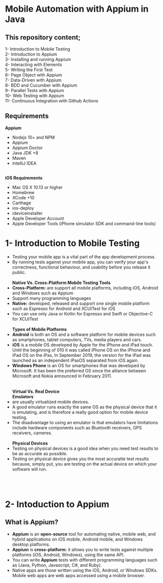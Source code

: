 # Mobile Automation with Appium in Java

## This repository content;
1- Introduction to Mobile Testing<br>
2- Introduction to Appium<br>
3- Installing and running Appium<br>
4- Interacting with Elements<br>
5- Writing the First Test<br>
6- Page Object with Appium<br>
7- Data-Driven with Appium<br>
8- BDD and Cucumber with Appium<br>
9- Parallel Tests with Appium<br>
10- Web Testing with Appium<br>
11- Continuous Integration with Github Actions<br>

## Requirements
<b>Appium</b>

* Nodejs 10+ and NPM
* Appium
* Appium Doctor
* Java JDK +8
* Maven
* IntelliJ IDEA
<br>
<b>iOS Requirements</b>

* Mac OS X 10.13 or higher
* Homebrew
* XCode +10
* Carthage
* ios-deploy
* ideviceinstaller
* Apple Developer Account
* Apple Developer Tools (iPhone simulator SDK and command-line tools)


# 1- Introduction to Mobile Testing
* Testing your mobile app is a vital part of the app development process.
* By running tests against your mobile app, you can verify your app's correctness, functional behaviour, and usability before you release it public.
<br><br>
<b> Native Vs. Cross-Platform Mobile Testing Tools</b><br>
* <b>Cross-Platform:</b> are support all mobile platforms, including iOS, Android and Windows such as Appium<br>
* Support many programming languages<br>
* <b>Native:</b> developed, released and support one single mobile platform such as Espresso for Android and XCUITest for iOS<br>
* You can use only Java or Kotlin for Espresso and Swift or Objective-C for XCUITest
<br><br>
<b>Types of Mobile Platforms</b><br>
* <b>Android</b> is both an OS and a software platform for mobile devices such as smartphones, tablet computers, TVs, media players and cars.<br>
* <b>iOS</b> is a mobile OS developed by Apple for the iPhone and iPad touch. Until the beginning of 010 it was called iPhone OS on the iPhone and iPad OS on the iPas, In September 2019, the version for the iPad was launched as an independent iPasOS separated from iOS again.<br>
* <b>Windows Phone</b> is an OS for smartphones that was developed by Microsoft. It has been the preferred OS since the alliance between Microsoft and Nokia announced in February 2011.<br>
<br><br>
<b> Virtual Vs. Real Device</b><br>
<b>Emulators</b><br>
* are usually virtualized mobile devices.
* A good emulator runs exactly the same OS as the physical device that it is emulating, and is therefore a really good option for mobile device testing.
* The disadvantage to using an emulator is that emulators have limitations include hardware components such as Bluetooth receivers, GPS receivers, cameres.<br><br>
<b>Physical Devices</b><br>
* Testing on physical devices is a good idea when you need test results to be as accurate as possible.
* Testing on physical device gives you the most accuratte test results because, simply put, you are testing on the actual device on which your software will run.
<br><br>
<br><br>

# 2- Intoduction to Appium
## What is Appium?
* <b>Appium</b> is an <b>open-source</b> tool for automating native, mobile web, and hybrid applications on iOS mobile, Android mobile, and Windows desktop platforms.
* <b>Appium</b> is <b>cross-platform</b>: it allows you to write tests against multiple platforms (iOS, Android, Windows), using the same API.
* You can write <b>Appium</b> tests with different programming languages such as (Java, Python, Javascript, C#, and Ruby).
* Native apps are those written using the iOS, Android, or Windows SDKs. Mobile web apps are web apps accessed using a mobile browser.








